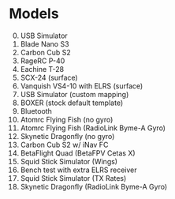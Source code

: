 # Models

00. USB Simulator
01. Blade Nano S3
02. Carbon Cub S2
03. RageRC P-40
04. Eachine T-28
05. SCX-24 (surface)
06. Vanquish VS4-10 with ELRS (surface)
07. USB Simulator (custom mapping)
08. BOXER (stock default template)
09. Bluetooth
10. Atomrc Flying Fish (no gyro)
11. Atomrc Flying Fish (RadioLink Byme-A Gyro)
12. Skynetic Dragonfly (no gyro)
13. Carbon Cub S2 w/ iNav FC
14. BetaFlight Quad (BetaFPV Cetas X)
15. Squid Stick Simulator (Wings)
16. Bench test with extra ELRS receiver
17. Squid Stick Simulator (TX Rates)
18. Skynetic Dragonfly (RadioLink Byme-A Gyro)
